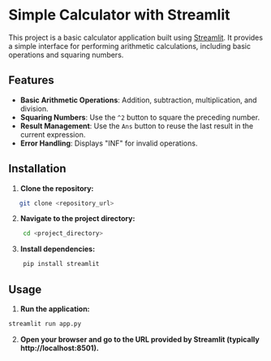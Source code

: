 # Simple Calculator with Streamlit

This project is a basic calculator application built using [Streamlit](https://streamlit.io/). It provides a simple interface for performing arithmetic calculations, including basic operations and squaring numbers.

## Features

- **Basic Arithmetic Operations**: Addition, subtraction, multiplication, and division.
- **Squaring Numbers**: Use the `^2` button to square the preceding number.
- **Result Management**: Use the `Ans` button to reuse the last result in the current expression.
- **Error Handling**: Displays "INF" for invalid operations.

## Installation

1. **Clone the repository:**
```bash
   git clone <repository_url>
```

2. **Navigate to the project directory:**
```bash
    cd <project_directory>
```
3. **Install dependencies:**
```bash
    pip install streamlit
```
## Usage
1. **Run the application:**
```bash
streamlit run app.py
```
2. **Open your browser and go to the URL provided by Streamlit (typically http://localhost:8501).**




